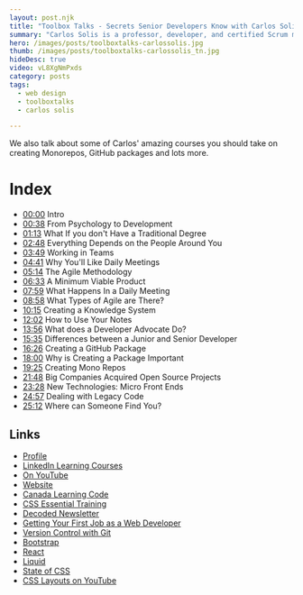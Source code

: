 ```yaml
---
layout: post.njk
title: "Toolbox Talks - Secrets Senior Developers Know with Carlos Solis"
summary: "Carlos Solis is a professor, developer, and certified Scrum master with more than 20 years of experience in the industry. He's also the author of A Warrior's Guide to Angular JS. He's an expert on building hybrid mobile applications, as well as Node, JS, PHP, SQL and Java. Now he lives in Santiago, Chile, where he works as a product evangelist."
hero: /images/posts/toolboxtalks-carlossolis.jpg
thumb: /images/posts/toolboxtalks-carlossolis_tn.jpg
hideDesc: true
video: vL8XgNmPxds
category: posts
tags:
  - web design
  - toolboxtalks
  - carlos solis

---
```


We also talk about some of Carlos' amazing courses you should take on creating Monorepos, GitHub packages and lots more.


Index
=====
- [00:00](http://youtube.com/watch?v=vL8XgNmPxds&t=0s) Intro
- [00:38](http://youtube.com/watch?v=vL8XgNmPxds&t=38s) From Psychology to Development
- [01:13](http://youtube.com/watch?v=vL8XgNmPxds&t=73s) What If you don't Have a Traditional Degree
- [02:48](http://youtube.com/watch?v=vL8XgNmPxds&t=168s) Everything Depends on the People Around You
- [03:49](http://youtube.com/watch?v=vL8XgNmPxds&t=229s) Working in Teams
- [04:41](http://youtube.com/watch?v=vL8XgNmPxds&t=281s) Why You'll Like Daily Meetings
- [05:14](http://youtube.com/watch?v=vL8XgNmPxds&t=314s) The Agile Methodology
- [06:33](http://youtube.com/watch?v=vL8XgNmPxds&t=393s) A Minimum Viable Product
- [07:59](http://youtube.com/watch?v=vL8XgNmPxds&t=479s) What Happens In a Daily Meeting
- [08:58](http://youtube.com/watch?v=vL8XgNmPxds&t=8m58s) What Types of Agile are There?
- [10:15](http://youtube.com/watch?v=vL8XgNmPxds&t=10m15s) Creating a Knowledge System
- [12:02](http://youtube.com/watch?v=vL8XgNmPxds&t=12m2s) How to Use Your Notes
- [13:56](http://youtube.com/watch?v=vL8XgNmPxds&t=13m56s)  What does a Developer Advocate Do?
- [15:35](http://youtube.com/watch?v=vL8XgNmPxds&t=15m35s) Differences between a Junior and Senior Developer
- [16:26](http://youtube.com/watch?v=vL8XgNmPxds&t=16m26s) Creating a GitHub Package
- [18:00](http://youtube.com/watch?v=vL8XgNmPxds&t=18m00s) Why is Creating a Package Important
- [19:25](http://youtube.com/watch?v=vL8XgNmPxds&t=19m25s) Creating Mono Repos
- [21:48](http://youtube.com/watch?v=vL8XgNmPxds&t=21m48s) Big Companies Acquired Open Source Projects
- [23:28](http://youtube.com/watch?v=vL8XgNmPxds&t=23m28s) New Technologies: Micro Front Ends
- [24:57](http://youtube.com/watch?v=vL8XgNmPxds&t=24m57s) Dealing with Legacy Code
- [25:12](http://youtube.com/watch?v=vL8XgNmPxds&t=25m12s) Where can Someone Find You?

## Links
- [Profile](https://linkedin.com/in/christinatruong)
- [LinkedIn Learning Courses](https://go.raybo.org/8Y4s)
- [On YouTube](https://go.raybo.org/8Y2j)
- [Website](https://christinatruong.com)
- [Canada Learning Code](https://canadalearningcode.ca)
- [CSS Essential Training](https://go.raybo.org/8URY)
- [Decoded Newsletter](https://go.raybo.org/8URO)
- [Getting Your First Job as a Web Developer](https://go.raybo.org/8Usu)
- [Version Control with Git](https://go.raybo.org/8UvB)
- [Bootstrap](https://getbootstrap.com)
- [React](https://reactjs.org)
- [Liquid](https://shopify.github.io/liquid)
- [State of CSS](https://go.raybo.org/8Y3u)
- [CSS Layouts on YouTube](https://go.raybo.org/8Y4Q)
